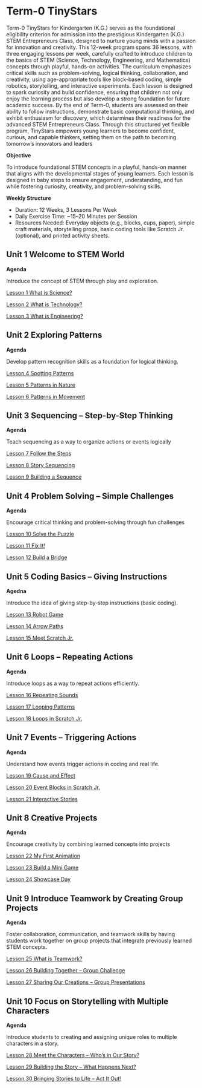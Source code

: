 # Term-0 TinyStars
Term-0 TinyStars for Kindergarten (K.G.) serves as the foundational eligibility criterion for admission into the prestigious Kindergarten (K.G.) STEM Entrepreneurs Class, designed to nurture young minds with a passion for innovation and creativity. This 12-week program spans 36 lessons, with three engaging lessons per week, carefully crafted to introduce children to the basics of STEM (Science, Technology, Engineering, and Mathematics) concepts through playful, hands-on activities. The curriculum emphasizes critical skills such as problem-solving, logical thinking, collaboration, and creativity, using age-appropriate tools like block-based coding, simple robotics, storytelling, and interactive experiments. Each lesson is designed to spark curiosity and build confidence, ensuring that children not only enjoy the learning process but also develop a strong foundation for future academic success. By the end of Term-0, students are assessed on their ability to follow instructions, demonstrate basic computational thinking, and exhibit enthusiasm for discovery, which determines their readiness for the advanced STEM Entrepreneurs Class. Through this structured yet flexible program, TinyStars empowers young learners to become confident, curious, and capable thinkers, setting them on the path to becoming tomorrow’s innovators and leaders

**Objective**

To introduce foundational STEM concepts in a playful, hands-on manner that aligns with the developmental stages of young learners. Each lesson is designed in baby steps to ensure engagement, understanding, and fun while fostering curiosity, creativity, and problem-solving skills.

**Weekly Structure**

- Duration: 12 Weeks, 3 Lessons Per Week
- Daily Exercise Time: ~15–20 Minutes per Session
- Resources Needed: Everyday objects (e.g., blocks, cups, paper), simple craft materials, storytelling props, basic coding tools like Scratch Jr. (optional), and printed activity sheets.

## Unit 1 Welcome to STEM World

**Agenda**

Introduce the concept of STEM through play and exploration.

[Lesson 1 What is Science?](Lesson_01/Readme.md)

[Lesson 2 What is Technology?](Lesson_02/Readme.md)

[Lesson 3 What is Engineering?](Lesson_03/Readme.md)


## Unit 2 Exploring Patterns

**Agenda**

Develop pattern recognition skills as a foundation for logical thinking.

[Lesson 4 Spotting Patterns](Lesson_04/Readme.md)

[Lesson 5 Patterns in Nature](Lesson_05/Readme.md)

[Lesson 6 Patterns in Movement](Lesson_06/Readme.md)


## Unit 3 Sequencing – Step-by-Step Thinking

**Agenda** 

Teach sequencing as a way to organize actions or events logically

[Lesson 7 Follow the Steps](Lesson_07/Readme.md)

[Lesson 8 Story Sequencing](Lesson_08/Readme.md)

[Lesson 9 Building a Sequence](Lesson_09/Readme.md)


## Unit 4 Problem Solving – Simple Challenges

**Agenda**

Encourage critical thinking and problem-solving through fun challenges

[Lesson 10 Solve the Puzzle](Lesson_10/Readme.md)

[Lesson 11 Fix It!](Lesson_11/Readme.md)

[Lesson 12 Build a Bridge](Lesson_12/Readme.md)


## Unit 5 Coding Basics – Giving Instructions

**Agedna**

Introduce the idea of giving step-by-step instructions (basic coding).

[Lesson 13 Robot Game](Lesson_13/Readme.md)

[Lesson 14 Arrow Paths](Lesson_14/Readme.md)

[Lesson 15 Meet Scratch Jr.](Lesson_15/Readme.md)


## Unit 6 Loops – Repeating Actions

**Agenda**

Introduce loops as a way to repeat actions efficiently.

[Lesson 16 Repeating Sounds](Lesson_16/Readme.md)

[Lesson 17 Looping Patterns](Lesson_17/Readme.md)

[Lesson 18 Loops in Scratch Jr.](Lesson_18/Readme.md)


## Unit 7 Events – Triggering Actions

**Agenda**

Understand how events trigger actions in coding and real life.

[Lesson 19 Cause and Effect](Lesson_19/Readme.md)

[Lesson 20 Event Blocks in Scratch Jr.](Lesson_20/Readme.md)

[Lesson 21 Interactive Stories](Lesson_21/Readme.md)


## Unit 8 Creative Projects

**Agenda**

Encourage creativity by combining learned concepts into projects

[Lesson 22 My First Animation](Lesson_22/Readme.md)

[Lesson 23 Build a Mini Game](Lesson_23/Readme.md)

[Lesson 24 Showcase Day](Lesson_24/Readme.md)


## Unit 9 Introduce Teamwork by Creating Group Projects

**Agenda**

Foster collaboration, communication, and teamwork skills by having students work together on group projects that integrate previously learned STEM concepts.

[Lesson 25 What is Teamwork?](Lesson_25/Readme.md)

[Lesson 26 Building Together – Group Challenge](Lesson_26/Readme.md)

[Lesson 27 Sharing Our Creations – Group Presentations](Lesson_27/Readme.md)



## Unit 10 Focus on Storytelling with Multiple Characters

**Agenda** 

Introduce students to creating and assigning unique roles to multiple characters in a story.


[Lesson 28 Meet the Characters – Who’s in Our Story?](Lesson_28/Readme.md)

[Lesson 29 Building the Story – What Happens Next?](Lesson_29/Readme.md)

[Lesson 30 Bringing Stories to Life – Act It Out!](Lesson_30/Readme.md)



